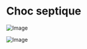 # Choc septique

![Image](.//media/infections/Scan_0106.jpg)

![Image](.//media/infections/Scan_0106_verso.jpg)
